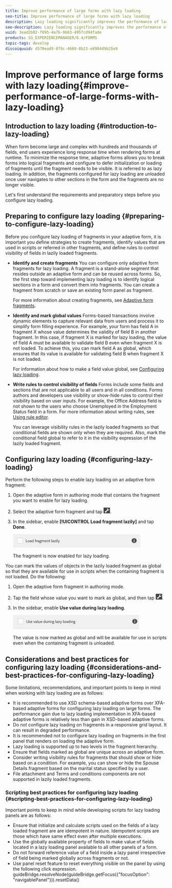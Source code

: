 ```yaml
---
title: Improve performance of large forms with lazy loading
seo-title: Improve performance of large forms with lazy loading
description: Lazy loading significantly improves the performance of large and complex adaptive forms by deferring initialization and loading of form fragments until they are visible.
seo-description: Lazy loading significantly improves the performance of large and complex adaptive forms by deferring initialization and loading of form fragments until they are visible.
uuid: 3ead2b82-f895-4a7b-9683-495fcd94fade
products: SG_EXPERIENCEMANAGER/6.4/FORMS
topic-tags: develop
discoiquuid: d570ead9-8f9c-4668-8b23-e8984d9b25e9
---
```


# Improve performance of large forms with lazy loading{#improve-performance-of-large-forms-with-lazy-loading}

## Introduction to lazy loading {#introduction-to-lazy-loading}

When form become large and complex with hundreds and thousands of fields, end users experience long response time when rendering forms at runtime. To minimize the response time, adaptive forms allows you to break forms into logical fragments and configure to defer initialization or loading of fragments until the fragment needs to be visible. It is referred to as lazy loading. In addition, the fragments configured for lazy loading are unloaded once user navigates to other sections in the form and the fragments are no longer visible.

Let's first understand the requirements and preparatory steps before you configure lazy loading.

## Preparing to configure lazy loading {#preparing-to-configure-lazy-loading}

Before you configure lazy loading of fragments in your adaptive form, it is important you define strategies to create fragments, identify values that are used in scripts or referred in other fragments, and define rules to control visibility of fields in lazily loaded fragments.

* **Identify and create fragments** 
  You can configure only adaptive form fragments for lazy loading. A fragment is a stand-alone segment that resides outside an adaptive form and can be reused across forms. So, the first step toward implementing lazy loading is to identify logical sections in a form and convert them into fragments. You can create a fragment from scratch or save an existing form panel as fragment.  
  
  For more information about creating fragments, see [Adaptive form fragments](../../forms/using/adaptive-form-fragments.md).

* **Identify and mark global values** 
  Forms-based transactions involve dynamic elements to capture relevant data from users and process it to simplify form filling experience. For example, your form has field A in fragment X whose value determines the validity of field B in another fragment. In this case, if fragment X is marked for lazy loading, the value of field A must be available to validate field B even when fragment X is not loaded. To achieve this, you can mark field A as global, which ensures that its value is available for validating field B when fragment X is not loaded.  
  
  For information about how to make a field value global, see [Configuring lazy loading](../../forms/using/lazy-loading-adaptive-forms.md#p-configuring-lazy-loading-p).

* **Write rules to control visibility of fields** 
  Forms include some fields and sections that are not applicable to all users and in all conditions. Forms authors and developers use visibility or show-hide rules to control their visibility based on user inputs. For example, the Office Address field is not shown to the users who choose Unemployed in the Employment Status field in a form. For more information about writing rules, see [Using rule editor](../../forms/using/rule-editor.md).  
  
  You can leverage visibility rules in the lazily loaded fragments so that conditional fields are shown only when they are required. Also, mark the conditional field global to refer to it in the visibility expression of the lazily loaded fragment.

## Configuring lazy loading {#configuring-lazy-loading}

Perform the following steps to enable lazy loading on an adaptive form fragment:

1. Open the adaptive form in authoring mode that contains the fragment you want to enable for lazy loading.
1. Select the adaptive form fragment and tap ![](assets/cmppr.png).
1. In the sidebar, enable **[!UICONTROL Load fragment lazily]** and tap **Done**.

   ![Enable lazy loading for the adaptive form fragment](assets/lazy-loading-fragment.png)

   The fragment is now enabled for lazy loading.

You can mark the values of objects in the lazily loaded fragment as global so that they are available for use in scripts when the containing fragment is not loaded. Do the following:

1. Open the adaptive form fragment in authoring mode.
1. Tap the field whose value you want to mark as global, and then tap ![](assets/cmppr.png).
1. In the sidebar, enable **Use value during lazy loading**.

   ![Lazy loading field in sidebar](assets/enable-lazy-loading.png)

   The value is now marked as global and will be available for use in scripts even when the containing fragment is unloaded.

## Considerations and best practices for configuring lazy loading {#considerations-and-best-practices-for-configuring-lazy-loading}

Some limitations, recommendations, and important points to keep in mind when working with lazy loading are as follows:

* It is recommended to use XSD schema-based adaptive forms over XFA-based adaptive forms for configuring lazy loading on large forms. The performance gain due to lazy loading implementation in XFA-based adaptive forms is relatively less than gain in XSD-based adaptive forms.
* Do not configure lazy loading on fragments in a responsive grid layout. It can result in degraded performance.
* It is recommended not to configure lazy loading on fragments in the first panel that renders on loading the adaptive form.
* Lazy loading is supported up to two levels in the fragment hierarchy.
* Ensure that fields marked as global are unique across an adaptive form.
* Consider writing visibility rules for fragments that should show or hide based on a condition. For example, you can show or hide the Spouse Details fragment based on the marital status specified by a user. 
* File attachment and Terms and conditions components are not supported in lazily loaded fragments.

### Scripting best practices for configuring lazy loading {#scripting-best-practices-for-configuring-lazy-loading}

Important points to keep in mind while developing scripts for lazy loading panels are as follows:

* Ensure that initialize and calculate scripts used on the fields of a lazy loaded fragment are are idempotent in nature. Idempotent scripts are those which have same effect even after multiple executions.
* Use the globally available property of fields to make value of fields located in a lazy loading panel available to all other panels of a form.
* Do not forward reference value of a field inside a lazy panel irrespective of field being marked globally across fragments or not.
* Use panel reset feature to reset everything visible on the panel by using the following click expression.  
  guideBridge.resolveNode(guideBridge.getFocus({"focusOption": "navigablePanel"})).resetData()

